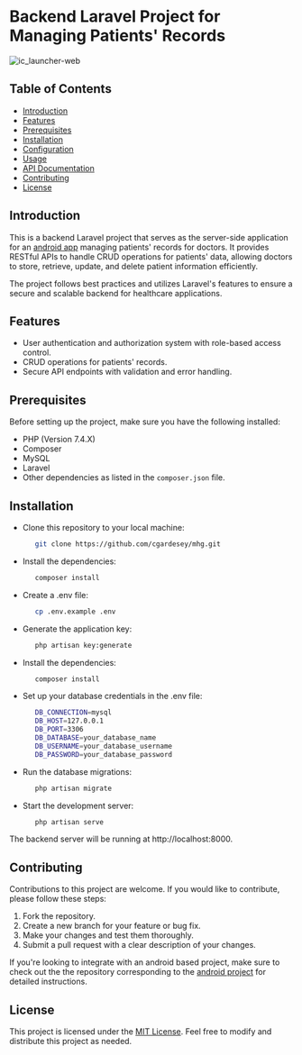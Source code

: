 # Backend Laravel Project for Managing Patients' Records

![ic_launcher-web](https://github.com/cgardesey/mhg/assets/10109354/59df1f07-52b3-493e-8af4-39d9c4d31989)


## Table of Contents

- [Introduction](#introduction)
- [Features](#features)
- [Prerequisites](#prerequisites)
- [Installation](#installation)
- [Configuration](#configuration)
- [Usage](#usage)
- [API Documentation](#api-documentation)
- [Contributing](#contributing)
- [License](#license)

## Introduction

This is a backend Laravel project that serves as the server-side application for an [android app](https://github.com/cgardesey/MedicalHealthGard) managing patients' records for doctors. It provides RESTful APIs to handle CRUD operations for patients' data, allowing doctors to store, retrieve, update, and delete patient information efficiently.

The project follows best practices and utilizes Laravel's features to ensure a secure and scalable backend for healthcare applications.

## Features

- User authentication and authorization system with role-based access control.
- CRUD operations for patients' records.
- Secure API endpoints with validation and error handling.

## Prerequisites

Before setting up the project, make sure you have the following installed:

- PHP (Version 7.4.X)
- Composer
- MySQL
- Laravel
- Other dependencies as listed in the `composer.json` file.

## Installation

- Clone this repository to your local machine:
  ```bash
     git clone https://github.com/cgardesey/mhg.git
- Install the dependencies:
   ```bash
      composer install
- Create a .env file:
   ```bash
      cp .env.example .env
- Generate the application key:
   ```bash
      php artisan key:generate
- Install the dependencies:
   ```bash
      composer install
- Set up your database credentials in the .env file:
   ```bash
      DB_CONNECTION=mysql
      DB_HOST=127.0.0.1
      DB_PORT=3306
      DB_DATABASE=your_database_name
      DB_USERNAME=your_database_username
      DB_PASSWORD=your_database_password
- Run the database migrations:
   ```bash
      php artisan migrate
- Start the development server:
   ```bash
      php artisan serve
The backend server will be running at http://localhost:8000.

## Contributing
Contributions to this project are welcome. If you would like to contribute, please follow these steps:
1. Fork the repository.
2. Create a new branch for your feature or bug fix.
3. Make your changes and test them thoroughly.
4. Submit a pull request with a clear description of your changes.

If you're looking to integrate with an android based project, make sure to check out the the repository corresponding to the [android project](https://github.com/cgardesey/MedicalHealthGard) for detailed instructions.

## License
This project is licensed under the [MIT License](LICENSE). Feel free to modify and distribute this project as needed.


